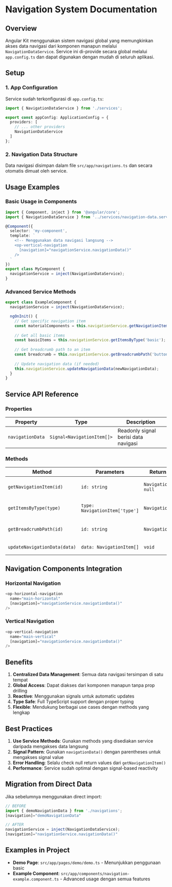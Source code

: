 # Navigation System Documentation

## Overview

Angular Kit menggunakan sistem navigasi global yang memungkinkan akses data navigasi dari komponen manapun melalui `NavigationDataService`. Service ini di-provide secara global melalui `app.config.ts` dan dapat digunakan dengan mudah di seluruh aplikasi.

## Setup

### 1. App Configuration

Service sudah terkonfigurasi di `app.config.ts`:

```typescript
import { NavigationDataService } from './services';

export const appConfig: ApplicationConfig = {
  providers: [
    // ... other providers
    NavigationDataService
  ]
};
```

### 2. Navigation Data Structure

Data navigasi disimpan dalam file `src/app/navigations.ts` dan secara otomatis dimuat oleh service.

## Usage Examples

### Basic Usage in Components

```typescript
import { Component, inject } from '@angular/core';
import { NavigationDataService } from '../services/navigation-data.service';

@Component({
  selector: 'my-component',
  template: `
    <!-- Menggunakan data navigasi langsung -->
    <op-vertical-navigation 
      [navigation]="navigationService.navigationData()"
    />
  `
})
export class MyComponent {
  navigationService = inject(NavigationDataService);
}
```

### Advanced Service Methods

```typescript
export class ExampleComponent {
  navigationService = inject(NavigationDataService);

  ngOnInit() {
    // Get specific navigation item
    const materialComponents = this.navigationService.getNavigationItem('material-components');
    
    // Get all basic items
    const basicItems = this.navigationService.getItemsByType('basic');
    
    // Get breadcrumb path to an item
    const breadcrumb = this.navigationService.getBreadcrumbPath('button');
    
    // Update navigation data (if needed)
    this.navigationService.updateNavigationData(newNavigationData);
  }
}
```

## Service API Reference

### Properties

| Property | Type | Description |
|----------|------|-------------|
| `navigationData` | `Signal<NavigationItem[]>` | Readonly signal berisi data navigasi |

### Methods

| Method | Parameters | Return Type | Description |
|--------|------------|-------------|-------------|
| `getNavigationItem(id)` | `id: string` | `NavigationItem \| null` | Mencari item berdasarkan ID |
| `getItemsByType(type)` | `type: NavigationItem['type']` | `NavigationItem[]` | Filter item berdasarkan type |
| `getBreadcrumbPath(id)` | `id: string` | `NavigationItem[]` | Mendapatkan path hierarkis ke item |
| `updateNavigationData(data)` | `data: NavigationItem[]` | `void` | Update data navigasi |

## Navigation Components Integration

### Horizontal Navigation

```typescript
<op-horizontal-navigation
  name="main-horizontal"
  [navigation]="navigationService.navigationData()"
/>
```

### Vertical Navigation

```typescript
<op-vertical-navigation
  name="main-vertical"
  [navigation]="navigationService.navigationData()"
/>
```

## Benefits

1. **Centralized Data Management**: Semua data navigasi tersimpan di satu tempat
2. **Global Access**: Dapat diakses dari komponen manapun tanpa prop drilling
3. **Reactive**: Menggunakan signals untuk automatic updates
4. **Type Safe**: Full TypeScript support dengan proper typing
5. **Flexible**: Mendukung berbagai use cases dengan methods yang lengkap

## Best Practices

1. **Use Service Methods**: Gunakan methods yang disediakan service daripada mengakses data langsung
2. **Signal Pattern**: Gunakan `navigationData()` dengan parentheses untuk mengakses signal value
3. **Error Handling**: Selalu check null return values dari `getNavigationItem()`
4. **Performance**: Service sudah optimal dengan signal-based reactivity

## Migration from Direct Data

Jika sebelumnya menggunakan direct import:

```typescript
// BEFORE
import { demoNavigationData } from './navigations';
[navigation]="demoNavigationData"

// AFTER
navigationService = inject(NavigationDataService);
[navigation]="navigationService.navigationData()"
```

## Examples in Project

- **Demo Page**: `src/app/pages/demo/demo.ts` - Menunjukkan penggunaan basic
- **Example Component**: `src/app/components/navigation-example.component.ts` - Advanced usage dengan semua features